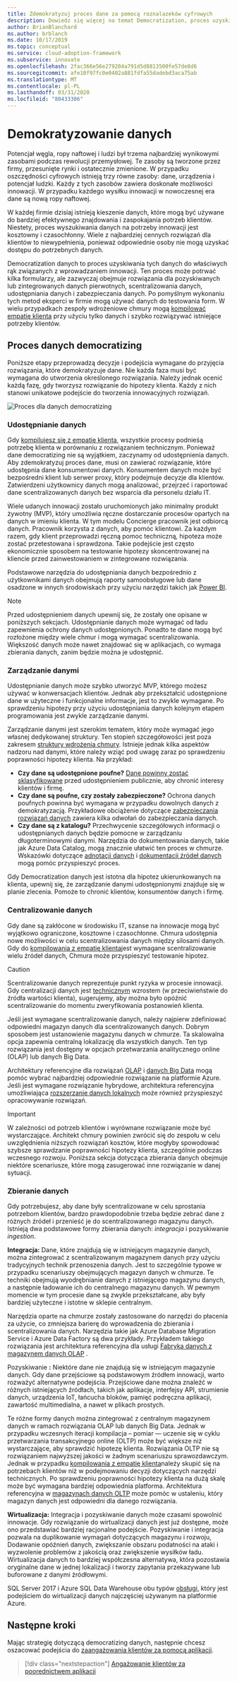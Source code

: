 ```yaml
---
title: Zdemokratyzuj proces dane za pomocą roznalazeków cyfrowych
description: Dowiedz się więcej na temat Democratization, proces uzyskiwania danych do właściwych wskazówek w celu przetestowania rzeczy i innowacji.
author: BrianBlanchard
ms.author: brblanch
ms.date: 10/17/2019
ms.topic: conceptual
ms.service: cloud-adoption-framework
ms.subservice: innovate
ms.openlocfilehash: 2fac366e56e279204a791d5d8813500fe57de8d6
ms.sourcegitcommit: afe10f97fc0e0402a881fdfa55dadebd3aca75ab
ms.translationtype: MT
ms.contentlocale: pl-PL
ms.lasthandoff: 03/31/2020
ms.locfileid: "80433306"
---
```

# <a name="democratize-data"></a>Demokratyzowanie danych

Potencjał węgla, ropy naftowej i ludzi był trzema najbardziej wynikowymi zasobami podczas rewolucji przemysłowej. Te zasoby są tworzone przez firmy, przesunięte rynki i ostatecznie zmienione. W przypadku oszczędności cyfrowych istnieją trzy równe zasoby: dane, urządzenia i potencjał ludzki. Każdy z tych zasobów zawiera doskonałe możliwości innowacji. W przypadku każdego wysiłku innowacji w nowoczesnej era dane są nową ropy naftowej.

W każdej firmie dzisiaj istnieją kieszenie danych, które mogą być używane do bardziej efektywnego znajdowania i zaspokajania potrzeb klientów. Niestety, proces wyszukiwania danych na potrzeby innowacji jest kosztowny i czasochłonny. Wiele z najbardziej cennych rozwiązań dla klientów to niewypełnienia, ponieważ odpowiednie osoby nie mogą uzyskać dostępu do potrzebnych danych.

Democratization danych to proces uzyskiwania tych danych do właściwych rąk związanych z wprowadzaniem innowacji. Ten proces może potrwać kilka formularzy, ale zazwyczaj obejmuje rozwiązania dla pozyskiwanych lub zintegrowanych danych pierwotnych, scentralizowania danych, udostępniania danych i zabezpieczania danych. Po pomyślnym wykonaniu tych metod eksperci w firmie mogą używać danych do testowania form. W wielu przypadkach zespoły wdrożeniowe chmury mogą [kompilować empatię klienta](./build.md) przy użyciu tylko danych i szybko rozwiązywać istniejące potrzeby klientów.

## <a name="process-of-democratizing-data"></a>Proces danych democratizing

Poniższe etapy przeprowadzą decyzje i podejścia wymagane do przyjęcia rozwiązania, które demokratyzuje dane. Nie każda faza musi być wymagana do utworzenia określonego rozwiązania. Należy jednak ocenić każdą fazę, gdy tworzysz rozwiązanie do hipotezy klienta. Każdy z nich stanowi unikatowe podejście do tworzenia innowacyjnych rozwiązań.

![Proces dla danych democratizing](../../_images/innovate/democratize-data.png)

### <a name="share-data"></a>Udostępnianie danych

Gdy [kompilujesz się z empatię klienta](./build.md), wszystkie procesy podnieśą potrzebę klienta w porównaniu z rozwiązaniem technicznym. Ponieważ dane democratizing nie są wyjątkiem, zaczynamy od udostępnienia danych. Aby zdemokratyzuj proces dane, musi on zawierać rozwiązanie, które udostępnia dane konsumentowi danych. Konsumentem danych może być bezpośredni klient lub serwer proxy, który podejmuje decyzje dla klientów. Zatwierdzeni użytkownicy danych mogą analizować, przejrzeć i raportować dane scentralizowanych danych bez wsparcia dla personelu działu IT.

Wiele udanych innowacji zostało uruchomionych jako minimalny produkt żywotny (MVP), który umożliwia ręczne dostarczanie procesów opartych na danych w imieniu klienta. W tym modelu Concierge pracownik jest odbiorcą danych. Pracownik korzysta z danych, aby pomóc klientowi. Za każdym razem, gdy klient przeprowadzi ręczną pomoc techniczną, hipoteza może zostać przetestowana i sprawdzona. Takie podejście jest często ekonomicznie sposobem na testowanie hipotezy skoncentrowanej na kliencie przed zainwestowaniem w zintegrowane rozwiązania.

Podstawowe narzędzia do udostępniania danych bezpośrednio z użytkownikami danych obejmują raporty samoobsługowe lub dane osadzone w innych środowiskach przy użyciu narzędzi takich jak [Power BI](https://docs.microsoft.com/power-bi).

> [!NOTE]
> Przed udostępnieniem danych upewnij się, że zostały one opisane w poniższych sekcjach. Udostępnianie danych może wymagać od ładu zapewnienia ochrony danych udostępnionych. Ponadto te dane mogą być rozłożone między wiele chmur i mogą wymagać scentralizowania. Większość danych może nawet znajdować się w aplikacjach, co wymaga zbierania danych, zanim będzie można je udostępnić.

### <a name="govern-data"></a>Zarządzanie danymi

Udostępnianie danych może szybko utworzyć MVP, którego możesz używać w konwersacjach klientów. Jednak aby przekształcić udostępnione dane w użyteczne i funkcjonalne informacje, jest to zwykle wymagane. Po sprawdzeniu hipotezy przy użyciu udostępniania danych kolejnym etapem programowania jest zwykle zarządzanie danymi.

Zarządzanie danymi jest szerokim tematem, który może wymagać jego własnej dedykowanej struktury. Ten stopień szczegółowości jest poza zakresem [struktury wdrożenia chmury](../../index.md). Istnieje jednak kilka aspektów nadzoru nad danymi, które należy wziąć pod uwagę zaraz po sprawdzeniu poprawności hipotezy klienta. Na przykład:

- **Czy dane są udostępnione poufne?** [Dane powinny zostać sklasyfikowane](../../govern/policy-compliance/data-classification.md) przed udostępnieniem publicznie, aby chronić interesy klientów i firmę.
- **Czy dane są poufne, czy zostały zabezpieczone?** Ochrona danych poufnych powinna być wymagana w przypadku dowolnych danych z demokratyzacją. Przykładowe obciążenie dotyczące [zabezpieczania rozwiązań danych](https://docs.microsoft.com/azure/architecture/data-guide/scenarios/securing-data-solutions) zawiera kilka odwołań do zabezpieczania danych.
- **Czy dane są z katalogu?** Przechwycenie szczegółowych informacji o udostępnianych danych będzie pomocne w zarządzaniu długoterminowymi danymi. Narzędzia do dokumentowania danych, takie jak Azure Data Catalog, mogą znacznie ułatwić ten proces w chmurze. Wskazówki dotyczące [adnotacji danych](https://docs.microsoft.com/azure/data-catalog/data-catalog-how-to-annotate) i [dokumentacji źródeł danych](https://docs.microsoft.com/azure/data-catalog/data-catalog-how-to-documentation) mogą pomóc przyspieszyć proces.

Gdy Democratization danych jest istotna dla hipotez ukierunkowanych na klienta, upewnij się, że zarządzanie danymi udostępnionymi znajduje się w planie zlecenia. Pomoże to chronić klientów, konsumentów danych i firmę.

### <a name="centralize-data"></a>Centralizowanie danych

Gdy dane są zakłócone w środowisku IT, szanse na innowacje mogą być wyjątkowo ograniczone, kosztowne i czasochłonne. Chmura udostępnia nowe możliwości w celu scentralizowania danych między silosami danych. Gdy do [kompilowania z empatię klienta](./build.md)jest wymagane scentralizowanie wielu źródeł danych, Chmura może przyspieszyć testowanie hipotez.

> [!CAUTION]
> Scentralizowanie danych reprezentuje punkt ryzyka w procesie innowacji. Gdy centralizacji danych jest [technicznym](./build.md#reduce-complexity-and-delay-technical-spikes) wzrostem (w przeciwieństwie do źródła wartości klienta), sugerujemy, aby można było opóźnić scentralizowanie do momentu zweryfikowania postanowień klienta.

Jeśli jest wymagane scentralizowanie danych, należy najpierw zdefiniować odpowiedni magazyn danych dla scentralizowanych danych. Dobrym sposobem jest ustanowienie magazynu danych w chmurze. Ta skalowalna opcja zapewnia centralną lokalizację dla wszystkich danych. Ten typ rozwiązania jest dostępny w opcjach przetwarzania analitycznego online (OLAP) lub danych Big Data.

Architektury referencyjne dla rozwiązań [OLAP](https://docs.microsoft.com/azure/architecture/data-guide/relational-data/online-analytical-processing) i [danych Big Data](https://docs.microsoft.com/azure/architecture/data-guide/big-data) mogą pomóc wybrać najbardziej odpowiednie rozwiązanie na platformie Azure. Jeśli jest wymagane rozwiązanie hybrydowe, architektura referencyjna umożliwiająca [rozszerzanie danych lokalnych](https://docs.microsoft.com/azure/architecture/data-guide/scenarios/hybrid-on-premises-and-cloud) może również przyspieszyć opracowywanie rozwiązań.

> [!IMPORTANT]
> W zależności od potrzeb klientów i wyrównane rozwiązanie może być wystarczające. Architekt chmury powinien zwrócić się do zespołu w celu uwzględnienia niższych rozwiązań kosztów, które mogłyby spowodować szybsze sprawdzanie poprawności hipotezy klienta, szczególnie podczas wczesnego rozwoju. Poniższa sekcja dotycząca zbierania danych obejmuje niektóre scenariusze, które mogą zasugerować inne rozwiązanie w danej sytuacji.

### <a name="collect-data"></a>Zbieranie danych

Gdy potrzebujesz, aby dane były scentralizowane w celu sprostania potrzebom klientów, bardzo prawdopodobnie trzeba będzie zebrać dane z różnych źródeł i przenieść je do scentralizowanego magazynu danych. Istnieją dwa podstawowe formy zbierania danych: *integracja* i pozyskiwanie *ingestion*.

**Integracja:** Dane, które znajdują się w istniejącym magazynie danych, można zintegrować z scentralizowanym magazynem danych przy użyciu tradycyjnych technik przenoszenia danych. Jest to szczególnie typowe w przypadku scenariuszy obejmujących magazyn danych w chmurze. Te techniki obejmują wyodrębnianie danych z istniejącego magazynu danych, a następnie ładowanie ich do centralnego magazynu danych. W pewnym momencie w tym procesie dane są zwykle przekształcane, aby były bardziej użyteczne i istotne w sklepie centralnym.

Narzędzia oparte na chmurze zostały zastosowane do narzędzi do płacenia za użycie, co zmniejsza barierę do wprowadzenia do zbierania i scentralizowania danych. Narzędzia takie jak Azure Database Migration Service i Azure Data Factory są dwa przykłady. Przykładem takiego rozwiązania jest architektura referencyjna dla usługi [Fabryka danych z magazynem danych OLAP](https://docs.microsoft.com/azure/architecture/data-guide/relational-data/etl) .

Pozyskiwanie **:** Niektóre dane nie znajdują się w istniejącym magazynie danych. Gdy dane przejściowe są podstawowym źródłem innowacji, warto rozważyć alternatywne podejścia. Przejściowe dane można znaleźć w różnych istniejących źródłach, takich jak aplikacje, interfejsy API, strumienie danych, urządzenia IoT, łańcucha bloków, pamięć podręczna aplikacji, zawartość multimedialna, a nawet w plikach prostych.

Te różne formy danych można zintegrować z centralnym magazynem danych w ramach rozwiązania OLAP lub danych Big Data. Jednak w przypadku wczesnych iteracji kompilacja – pomiar — uczenie się w cyklu przetwarzania transakcyjnego online (OLTP) może być większe niż wystarczające, aby sprawdzić hipotezę klienta. Rozwiązania OLTP nie są rozwiązaniem najwyższej jakości w żadnym scenariuszu sprawozdawczym. Jednak w przypadku [kompilowania z empatię klienta](./build.md)należy skupić się na potrzebach klientów niż w podejmowaniu decyzji dotyczących narzędzi technicznych. Po sprawdzeniu poprawności hipotezy klienta na dużą skalę może być wymagana bardziej odpowiednia platforma. Architektura referencyjna w [magazynach danych OLTP](https://docs.microsoft.com/azure/architecture/data-guide/relational-data/online-transaction-processing) może pomóc w ustaleniu, który magazyn danych jest odpowiedni dla danego rozwiązania.

**Wirtualizacja:** Integracja i pozyskiwanie danych może czasami spowolnić innowacje. Gdy rozwiązanie do wirtualizacji danych jest już dostępne, może ono przedstawiać bardziej racjonalne podejście. Pozyskiwanie i integracja pozwala na duplikowanie wymagań dotyczących magazynu i rozwoju, Dodawanie opóźnień danych, zwiększanie obszaru podatności na ataki i wyzwolenie problemów z jakością oraz zwiększenie wysiłków ładu. Wirtualizacja danych to bardziej współczesna alternatywa, która pozostawia oryginalne dane w jednej lokalizacji i tworzy zapytania przekazywane lub buforowane z danymi źródłowymi.

SQL Server 2017 i Azure SQL Data Warehouse obu typów [obsługi,](https://docs.microsoft.com/sql/relational-databases/polybase/polybase-guide) który jest podejściem do wirtualizacji danych najczęściej używanym na platformie Azure.

## <a name="next-steps"></a>Następne kroki

Mając strategię dotyczącą democratizing danych, następnie chcesz oszacować podejścia do [zaangażowania klientów za pomocą aplikacji](./apps.md).

> [!div class="nextstepaction"]
> [Angażowanie klientów za poorednictwem aplikacji](./apps.md)
